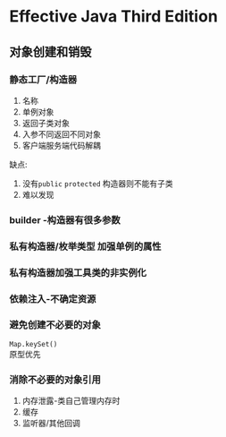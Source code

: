 # Effective Java Third Edition

## 对象创建和销毁
### 静态工厂/构造器
1. 名称
2. 单例对象
3. 返回子类对象
4. 入参不同返回不同对象
5. 客户端服务端代码解耦

缺点:
1. 没有`public` `protected` 构造器则不能有子类
2. 难以发现

### builder -构造器有很多参数

### 私有构造器/枚举类型 加强单例的属性

### 私有构造器加强工具类的非实例化

### 依赖注入-不确定资源

### 避免创建不必要的对象
`Map.keySet()`  
原型优先

### 消除不必要的对象引用
1. 内存泄露-类自己管理内存时
2. 缓存
3. 监听器/其他回调
